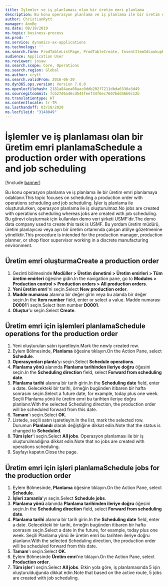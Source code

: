 ```yaml
---
title: İşlemler ve iş planlaması olan bir üretim emri planlama
description: Bu konu operasyon planlama ve iş planlama ile bir üretim emri planlamaya odaklanır.
author: ChristianRytt
manager: AnnBe
ms.date: 08/19/2019
ms.topic: business-process
ms.prod: ''
ms.service: dynamics-ax-applications
ms.technology: ''
ms.search.form: ProdTableListPage, ProdTableCreate, InventItemIdLookupPurchase, ProdSchedule, ProdTable, ProdRouteJob
audience: Application User
ms.reviewer: josaw
ms.search.scope: Core, Operations
ms.search.region: Global
ms.author: crytt
ms.search.validFrom: 2016-06-30
ms.dyn365.ops.version: Version 7.0.0
ms.openlocfilehash: 2181a84aea08aac0ddb202f7211dbda6330a3d49
ms.sourcegitcommit: fcb27d6a46cd544feef34f6ec7607bdd46b0c12b
ms.translationtype: HT
ms.contentlocale: tr-TR
ms.lasthandoff: 03/18/2020
ms.locfileid: "3148849"
---
```

# <a name="schedule-a-production-order-with-operations-and-job-scheduling"></a><span data-ttu-id="f3b6b-103">İşlemler ve iş planlaması olan bir üretim emri planlama</span><span class="sxs-lookup"><span data-stu-id="f3b6b-103">Schedule a production order with operations and job scheduling</span></span>

[!include [banner](../../includes/banner.md)]

<span data-ttu-id="f3b6b-104">Bu konu operasyon planlama ve iş planlama ile bir üretim emri planlamaya odaklanır.</span><span class="sxs-lookup"><span data-stu-id="f3b6b-104">This topic focuses on scheduling a production order with operations scheduling and job scheduling.</span></span> <span data-ttu-id="f3b6b-105">İşler iş planlama ile oluşturulurken, operasyon planlama ile iş oluşturulmaz.</span><span class="sxs-lookup"><span data-stu-id="f3b6b-105">No jobs are created with operations scheduling whereas jobs are created with job scheduling.</span></span> <span data-ttu-id="f3b6b-106">Bu görevi oluşturmak için kullanılan demo veri şirketi USMF'dir.</span><span class="sxs-lookup"><span data-stu-id="f3b6b-106">The demo data company used to create this task is USMF.</span></span> <span data-ttu-id="f3b6b-107">Bu yordam üretim müdürü, üretim planlayıcısı veya ayrı bir üretim ortamında çalışan atölye gözetmenine yöneliktir.</span><span class="sxs-lookup"><span data-stu-id="f3b6b-107">This procedure is intended for the production manager, production planner, or shop floor supervisor working in a discrete manufacturing environment.</span></span>


## <a name="create-a-production-order"></a><span data-ttu-id="f3b6b-108">Üretim emri oluşturma</span><span class="sxs-lookup"><span data-stu-id="f3b6b-108">Create a production order</span></span>
1. <span data-ttu-id="f3b6b-109">Gezinti bölmesinde **Modüller > Üretim denetimi > Üretim emirleri > Tüm üretim emirleri** öğesine gidin.</span><span class="sxs-lookup"><span data-stu-id="f3b6b-109">In the navigation pane, go to **Modules > Production control > Production orders > All production orders**.</span></span>
2. <span data-ttu-id="f3b6b-110">**Yeni üretim emri**'ni seçin.</span><span class="sxs-lookup"><span data-stu-id="f3b6b-110">Select **New production order**.</span></span>
3. <span data-ttu-id="f3b6b-111">**Madde numarası** alanına bir değer girin veya bu alanda bir değer seçin.</span><span class="sxs-lookup"><span data-stu-id="f3b6b-111">In the **Item number** field, enter or select a value.</span></span> <span data-ttu-id="f3b6b-112">Madde numarası **D0001**'i seçin.</span><span class="sxs-lookup"><span data-stu-id="f3b6b-112">Select Item number **D0001**.</span></span>  
4. <span data-ttu-id="f3b6b-113">**Oluştur**'u seçin.</span><span class="sxs-lookup"><span data-stu-id="f3b6b-113">Select **Create**.</span></span>

## <a name="schedule-operations-for-the-production-order"></a><span data-ttu-id="f3b6b-114">Üretim emri için işlemleri planlama</span><span class="sxs-lookup"><span data-stu-id="f3b6b-114">Schedule operations for the production order</span></span>
1. <span data-ttu-id="f3b6b-115">Yeni oluşturulan satırı işaretleyin.</span><span class="sxs-lookup"><span data-stu-id="f3b6b-115">Mark the newly created row.</span></span>      
2. <span data-ttu-id="f3b6b-116">Eylem Bölmesinde, **Planlama** öğesine tıklayın.</span><span class="sxs-lookup"><span data-stu-id="f3b6b-116">On the Action Pane, select **Schedule**.</span></span>
3. <span data-ttu-id="f3b6b-117">**Operasyonları planla**'yı seçin.</span><span class="sxs-lookup"><span data-stu-id="f3b6b-117">Select **Schedule operations**.</span></span>
4. <span data-ttu-id="f3b6b-118">**Planlama yönü** alanında **Planlama tarihinden ileriye doğru** öğesini seçin.</span><span class="sxs-lookup"><span data-stu-id="f3b6b-118">In the **Scheduling direction** field, select **Forward from scheduling date**.</span></span>
5. <span data-ttu-id="f3b6b-119">**Planlama tarihi** alanına bir tarih girin.</span><span class="sxs-lookup"><span data-stu-id="f3b6b-119">In the **Scheduling date** field, enter a date.</span></span> <span data-ttu-id="f3b6b-120">Gelecekteki bir tarihi, örneğin bugünden itibaren bir hafta sonrasını seçin.</span><span class="sxs-lookup"><span data-stu-id="f3b6b-120">Select a future date, for example, today plus one week.</span></span> <span data-ttu-id="f3b6b-121">Seçili Planlama yönü ile üretim emri bu tarihten ileriye doğru planlanır.</span><span class="sxs-lookup"><span data-stu-id="f3b6b-121">With the selected Scheduling direction, the production order will be scheduled forward from this date.</span></span>  
6. <span data-ttu-id="f3b6b-122">**Tamam**'ı seçin.</span><span class="sxs-lookup"><span data-stu-id="f3b6b-122">Select **OK**.</span></span>
7. <span data-ttu-id="f3b6b-123">Listede, seçili satırı işaretleyin.</span><span class="sxs-lookup"><span data-stu-id="f3b6b-123">In the list, mark the selected row.</span></span> <span data-ttu-id="f3b6b-124">Durumun **Planlandı** olarak değiştiğine dikkat edin.</span><span class="sxs-lookup"><span data-stu-id="f3b6b-124">Note that the status is changed to **Scheduled**.</span></span> 
8. <span data-ttu-id="f3b6b-125">**Tüm işler**'i seçin.</span><span class="sxs-lookup"><span data-stu-id="f3b6b-125">Select **All jobs**.</span></span> <span data-ttu-id="f3b6b-126">Operasyon planlaması ile bir iş oluşturulmadığına dikkat edin.</span><span class="sxs-lookup"><span data-stu-id="f3b6b-126">Note that no jobs are created with operations scheduling.</span></span>  
9. <span data-ttu-id="f3b6b-127">Sayfayı kapatın.</span><span class="sxs-lookup"><span data-stu-id="f3b6b-127">Close the page.</span></span>

## <a name="schedule-jobs-for-the-production-order"></a><span data-ttu-id="f3b6b-128">Üretim emri için işleri planlama</span><span class="sxs-lookup"><span data-stu-id="f3b6b-128">Schedule jobs for the production order</span></span>
1. <span data-ttu-id="f3b6b-129">Eylem Bölmesinde, **Planlama** öğesine tıklayın.</span><span class="sxs-lookup"><span data-stu-id="f3b6b-129">On the Action Pane, select **Schedule**.</span></span>
2. <span data-ttu-id="f3b6b-130">**İşleri zamanla**'yı seçin.</span><span class="sxs-lookup"><span data-stu-id="f3b6b-130">Select **Schedule jobs**.</span></span>
3. <span data-ttu-id="f3b6b-131">**Planlama yönü** alanında **Planlama tarihinden ileriye doğru** öğesini seçin.</span><span class="sxs-lookup"><span data-stu-id="f3b6b-131">In the **Scheduling direction** field, select **Forward from scheduling date**.</span></span>
4. <span data-ttu-id="f3b6b-132">**Planlama tarihi** alanına bir tarih girin.</span><span class="sxs-lookup"><span data-stu-id="f3b6b-132">In the **Scheduling date** field, enter a date.</span></span> <span data-ttu-id="f3b6b-133">Gelecekteki bir tarihi, örneğin bugünden itibaren bir hafta sonrasını seçin.</span><span class="sxs-lookup"><span data-stu-id="f3b6b-133">Select a date in the future, for example, today plus one week.</span></span> <span data-ttu-id="f3b6b-134">Seçili Planlama yönü ile üretim emri bu tarihten ileriye doğru planlanır.</span><span class="sxs-lookup"><span data-stu-id="f3b6b-134">With the selected Scheduling direction, the production order will be scheduled forward from this date.</span></span>  
5. <span data-ttu-id="f3b6b-135">**Tamam**'ı seçin.</span><span class="sxs-lookup"><span data-stu-id="f3b6b-135">Select **OK**.</span></span>
6. <span data-ttu-id="f3b6b-136">Eylem Bölmesinde **Üretim emri**'ne tıklayın.</span><span class="sxs-lookup"><span data-stu-id="f3b6b-136">On the Action Pane, select **Production order**.</span></span>
7. <span data-ttu-id="f3b6b-137">**Tüm işler**'i seçin.</span><span class="sxs-lookup"><span data-stu-id="f3b6b-137">Select **All jobs**.</span></span> <span data-ttu-id="f3b6b-138">Etkin yola göre, iş planlamasında 5 işin oluşturulduğunda dikkat edin.</span><span class="sxs-lookup"><span data-stu-id="f3b6b-138">Note that based on the active route, 5 jobs are created with job scheduling.</span></span>  

